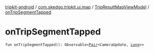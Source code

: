 [tripkit-android](../../index.md) / [com.skedgo.tripkit.ui.map](../index.md) / [TripResultMapViewModel](index.md) / [onTripSegmentTapped](./on-trip-segment-tapped.md)

# onTripSegmentTapped

`fun onTripSegmentTapped(): Observable<`[`Pair`](https://kotlinlang.org/api/latest/jvm/stdlib/kotlin/-pair/index.html)`<CameraUpdate, `[`Long`](https://kotlinlang.org/api/latest/jvm/stdlib/kotlin/-long/index.html)`>>`